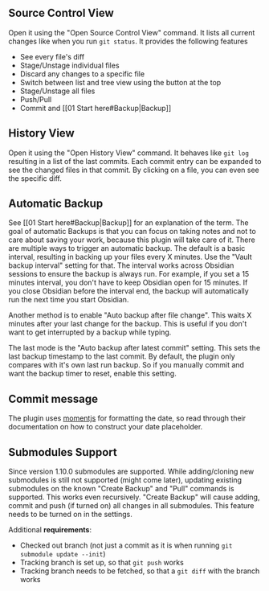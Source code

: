 ## Source Control View

Open it using the "Open Source Control View" command. It lists all current changes like when you run `git status`. It provides the following features
- See every file's diff
- Stage/Unstage individual files
- Discard any changes to a specific file
- Switch between list and tree view using the button at the top
- Stage/Unstage all files
- Push/Pull
- Commit and [[01 Start here#Backup|Backup]]

## History View

Open it using the "Open History View" command. It behaves like `git log` resulting in a list of the last commits. Each commit entry can be expanded to see the changed files in that commit. By clicking on a file, you can even see the specific diff.

## Automatic Backup

See [[01 Start here#Backup|Backup]] for an explanation of the term. The goal of automatic Backups is that you can focus on taking notes and not to care about saving your work, because this plugin will take care of it.
There are multiple ways to trigger an automatic backup. The default is a basic interval, resulting in backing up your files every X minutes. Use the "Vault backup interval" setting for that. The interval works across Obsidian sessions to ensure the backup is always run. For example, if you set a 15 minutes interval, you don't have to keep Obsidian open for 15 minutes. If you close Obsidian before the interval end, the backup will automatically run the next time you start Obsidian.

Another method is to enable "Auto backup after file change". This waits X minutes after your last change for the backup. This is useful if you don't want to get interrupted by a backup while typing. 

The last mode is the "Auto backup after latest commit" setting. This sets the last backup timestamp to the last commit. By default, the plugin only compares with it's own last run backup. So if you manually commit and want the backup timer to reset, enable this setting.

## Commit message

The plugin uses [momentjs](https://momentjs.com/) for formatting the date, so read through their documentation on how to construct your date placeholder.

## Submodules Support

Since version 1.10.0 submodules are supported. While adding/cloning new submodules is still not supported (might come later), updating existing submodules on the known "Create Backup" and "Pull" commands is supported. This works even recursively. "Create Backup" will cause adding, commit and push (if turned on) all changes in all submodules. This feature needs to be turned on in the settings.

Additional **requirements**:

- Checked out branch (not just a commit as it is when running `git submodule update --init`)
- Tracking branch is set up, so that `git push` works
- Tracking branch needs to be fetched, so that a `git diff` with the branch works